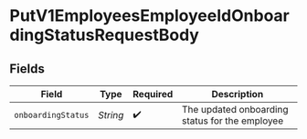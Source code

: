 # PutV1EmployeesEmployeeIdOnboardingStatusRequestBody


## Fields

| Field                                          | Type                                           | Required                                       | Description                                    |
| ---------------------------------------------- | ---------------------------------------------- | ---------------------------------------------- | ---------------------------------------------- |
| `onboardingStatus`                             | *String*                                       | :heavy_check_mark:                             | The updated onboarding status for the employee |